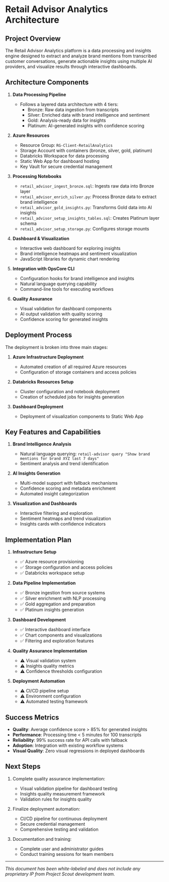 # Retail Advisor Analytics Architecture

## Project Overview
The Retail Advisor Analytics platform is a data processing and insights engine designed to extract and analyze brand mentions from transcribed customer conversations, generate actionable insights using multiple AI providers, and visualize results through interactive dashboards.

## Architecture Components

1. **Data Processing Pipeline**
   - Follows a layered data architecture with 4 tiers:
     - Bronze: Raw data ingestion from transcripts
     - Silver: Enriched data with brand intelligence and sentiment
     - Gold: Analysis-ready data for insights
     - Platinum: AI-generated insights with confidence scoring

2. **Azure Resources**
   - Resource Group: `RG-Client-RetailAnalytics`
   - Storage Account with containers (bronze, silver, gold, platinum)
   - Databricks Workspace for data processing
   - Static Web App for dashboard hosting
   - Key Vault for secure credential management

3. **Processing Notebooks**
   - `retail_advisor_ingest_bronze.sql`: Ingests raw data into Bronze layer
   - `retail_advisor_enrich_silver.py`: Process Bronze data to extract brand intelligence
   - `retail_advisor_gold_insights.py`: Transforms Gold data into AI insights
   - `retail_advisor_setup_insights_tables.sql`: Creates Platinum layer schema
   - `retail_advisor_setup_storage.py`: Configures storage mounts

4. **Dashboard & Visualization**
   - Interactive web dashboard for exploring insights
   - Brand intelligence heatmaps and sentiment visualization
   - JavaScript libraries for dynamic chart rendering

5. **Integration with OpsCore CLI**
   - Configuration hooks for brand intelligence and insights
   - Natural language querying capability
   - Command-line tools for executing workflows

6. **Quality Assurance**
   - Visual validation for dashboard components
   - AI output validation with quality scoring
   - Confidence scoring for generated insights

## Deployment Process

The deployment is broken into three main stages:

1. **Azure Infrastructure Deployment**
   - Automated creation of all required Azure resources
   - Configuration of storage containers and access policies

2. **Databricks Resources Setup**
   - Cluster configuration and notebook deployment
   - Creation of scheduled jobs for insights generation

3. **Dashboard Deployment**
   - Deployment of visualization components to Static Web App

## Key Features and Capabilities

1. **Brand Intelligence Analysis**
   - Natural language querying: `retail-advisor query "Show brand mentions for brand XYZ last 7 days"`
   - Sentiment analysis and trend identification

2. **AI Insights Generation**
   - Multi-model support with fallback mechanisms
   - Confidence scoring and metadata enrichment
   - Automated insight categorization

3. **Visualization and Dashboards**
   - Interactive filtering and exploration
   - Sentiment heatmaps and trend visualization
   - Insights cards with confidence indicators

## Implementation Plan

1. **Infrastructure Setup**
   - ✅ Azure resource provisioning
   - ✅ Storage configuration and access policies
   - ✅ Databricks workspace setup

2. **Data Pipeline Implementation**
   - ✅ Bronze ingestion from source systems
   - ✅ Silver enrichment with NLP processing
   - ✅ Gold aggregation and preparation
   - ✅ Platinum insights generation

3. **Dashboard Development**
   - ✅ Interactive dashboard interface
   - ✅ Chart components and visualizations
   - ✅ Filtering and exploration features

4. **Quality Assurance Implementation**
   - ⚠️ Visual validation system
   - ⚠️ Insights quality metrics
   - ⚠️ Confidence thresholds configuration

5. **Deployment Automation**
   - ⚠️ CI/CD pipeline setup
   - ⚠️ Environment configuration
   - ⚠️ Automated testing framework

## Success Metrics

- **Quality**: Average confidence score > 85% for generated insights
- **Performance**: Processing time < 5 minutes for 100 transcripts
- **Reliability**: 99% success rate for API calls with fallback
- **Adoption**: Integration with existing workflow systems
- **Visual Quality**: Zero visual regressions in deployed dashboards

## Next Steps

1. Complete quality assurance implementation:
   - Visual validation pipeline for dashboard testing
   - Insights quality measurement framework
   - Validation rules for insights quality

2. Finalize deployment automation:
   - CI/CD pipeline for continuous deployment
   - Secure credential management
   - Comprehensive testing and validation

3. Documentation and training:
   - Complete user and administrator guides
   - Conduct training sessions for team members

---

*This document has been white-labeled and does not include any proprietary IP from Project Scout development team.*